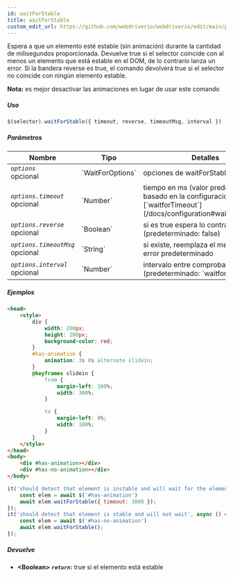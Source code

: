 ```yaml
---
id: waitForStable
title: waitForStable
custom_edit_url: https://github.com/webdriverio/webdriverio/edit/main/packages/webdriverio/src/commands/element/waitForStable.ts
---
```


Espera a que un elemento esté estable (sin animación) durante la cantidad 
de milisegundos proporcionada. Devuelve true si el selector
coincide con al menos un elemento que está estable en el DOM, de lo contrario lanza un
error. Si la bandera reverse es true, el comando devolverá true
si el selector no coincide con ningún elemento estable.

__Nota:__ es mejor desactivar las animaciones en lugar de usar este comando

##### Uso

```js
$(selector).waitForStable({ timeout, reverse, timeoutMsg, interval })
```

##### Parámetros

<table>
  <thead>
    <tr>
      <th>Nombre</th><th>Tipo</th><th>Detalles</th>
    </tr>
  </thead>
  <tbody>
    <tr>
      <td><code><var>options</var></code><br /><span className="label labelWarning">opcional</span></td>
      <td>`WaitForOptions`</td>
      <td>opciones de waitForStable (opcional)</td>
    </tr>
    <tr>
      <td><code><var>options.timeout</var></code><br /><span className="label labelWarning">opcional</span></td>
      <td>`Number`</td>
      <td>tiempo en ms (valor predeterminado basado en la configuración [`waitforTimeout`](/docs/configuration#waitfortimeout))</td>
    </tr>
    <tr>
      <td><code><var>options.reverse</var></code><br /><span className="label labelWarning">opcional</span></td>
      <td>`Boolean`</td>
      <td>si es true espera lo contrario (predeterminado: false)</td>
    </tr>
    <tr>
      <td><code><var>options.timeoutMsg</var></code><br /><span className="label labelWarning">opcional</span></td>
      <td>`String`</td>
      <td>si existe, reemplaza el mensaje de error predeterminado</td>
    </tr>
    <tr>
      <td><code><var>options.interval</var></code><br /><span className="label labelWarning">opcional</span></td>
      <td>`Number`</td>
      <td>intervalo entre comprobaciones (predeterminado: `waitforInterval`)</td>
    </tr>
  </tbody>
</table>

##### Ejemplos

```html title="index.html"
<head>
    <style>
        div {
            width: 200px;
            height: 200px;
            background-color: red;
        }
        #has-animation {
            animation: 3s 0s alternate slidein;
        }
        @keyframes slidein {
            from {
                margin-left: 100%;
                width: 300%;
            }

            to {
                margin-left: 0%;
                width: 100%;
            }
        }
    </style>
</head>
<body>
    <div #has-animation></div>
    <div #has-no-animation></div>
</body>

```

```js title="waitForStable.js"
it('should detect that element is instable and will wait for the element to become stable', async () => {
    const elem = await $('#has-animation')
    await elem.waitForStable({ timeout: 3000 });
});
it('should detect that element is stable and will not wait', async () => {
    const elem = await $('#has-no-animation')
    await elem.waitForStable();
});
```

##### Devuelve

- **&lt;Boolean&gt;**
            **<code><var>return</var></code>:**  true si el elemento está estable